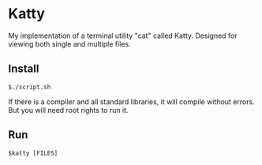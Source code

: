 # Katty
My implementation of a terminal utility "cat" called Katty. Designed for viewing both single and multiple files.

## Install
```
$./script.sh
```
If there is a compiler and all standard libraries, it will compile without errors. But you will need root rights to run it.

## Run
```
$katty [FILES]
```
